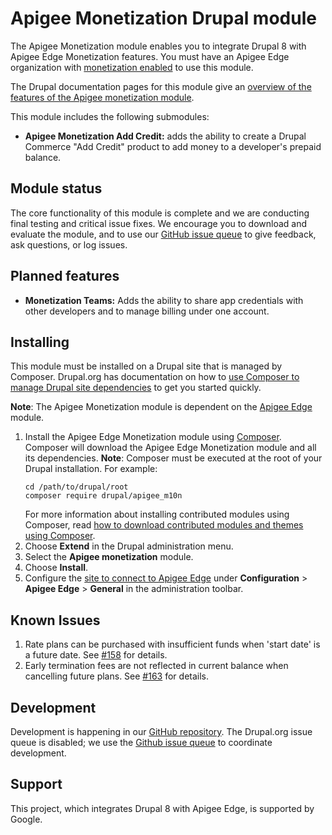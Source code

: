 # Apigee Monetization Drupal module

The Apigee Monetization module enables you to integrate Drupal 8 with Apigee Edge Monetization features. You must have
an Apigee Edge organization with [monetization enabled](https://docs.apigee.com/api-platform/monetization/enabling-monetization-organization)
to use this module.

The Drupal documentation pages for this module give an [overview of the features of the Apigee monetization module](https://www.drupal.org/docs/8/modules/apigee-monetization/understand-how-app-developers-interact-with-apigee-monetization#explore-the-apigee-monetization-features-in-the-developer-portal).

This module includes the following submodules:
* **Apigee Monetization Add Credit:** adds the ability to create a Drupal Commerce "Add Credit" product to add money to 
  a developer's prepaid balance.

## Module status

The core functionality of this module is complete and we are conducting final testing and critical
issue fixes. We encourage you to download and evaluate the module, and to use our 
[GitHub issue queue](https://github.com/apigee/apigee-m10n-drupal/issues) to give feedback, ask questions, 
or log issues.

## Planned features
* **Monetization Teams:** Adds the ability to share app credentials with other developers and to manage billing under one
  account. 

## Installing

This module must be installed on a Drupal site that is managed by Composer.  Drupal.org has documentation on how to
[use Composer to manage Drupal site dependencies](https://www.drupal.org/docs/develop/using-composer/using-composer-to-manage-drupal-site-dependencies) 
to get you started quickly.
  
**Note**: The Apigee Monetization module is dependent on the [Apigee Edge](https://www.drupal.org/project/apigee_edge) module.
  
1. Install the Apigee Edge Monetization module using [Composer](https://getcomposer.org/).
  Composer will download the Apigee Edge Monetization module and all its dependencies.
  **Note**: Composer must be executed at the root of your Drupal installation.
  For example:
   ```
   cd /path/to/drupal/root
   composer require drupal/apigee_m10n
   ```
   For more information about installing contributed modules using Composer, read [how to download contributed modules and themes using Composer](https://www.drupal.org/docs/develop/using-composer/using-composer-to-manage-drupal-site-dependencies#managing-contributed).
2. Choose **Extend** in the Drupal administration menu.
3. Select the **Apigee monetization** module.
4. Choose **Install**.
5. Configure the [site to connect to Apigee Edge](https://www.drupal.org/docs/8/modules/apigee-edge/configure-the-connection-to-apigee-edge) 
   under **Configuration** > **Apigee Edge** > **General** in the administration toolbar.
   
## Known Issues

1. Rate plans can be purchased with insufficient funds when 'start date' is a future date. See [#158](https://github.com/apigee/apigee-m10n-drupal/issues/158) for details.
2. Early termination fees are not reflected in current balance when cancelling future plans. See [#163](https://github.com/apigee/apigee-m10n-drupal/issues/163) for details.

## Development

Development is happening in our [GitHub repository](https://github.com/apigee/apigee-m10n-drupal). The Drupal.org issue queue is disabled; we use the [Github issue queue](https://github.com/apigee/apigee-m10n-drupal/issues) to coordinate development.

## Support

This project, which integrates Drupal 8 with Apigee Edge, is supported by Google.
